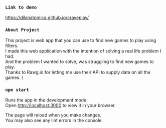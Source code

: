 ### `Link to demo`

https://dilanatomica.github.io/craveplay/

### `About Project`

This project is web app that you can use to find new games to play using filters.\
I made this web application with the intention of solving a real life problem I had. \
And the problem I wanted to solve, was struggling to find new games to play.\
Thanks to Rawg.io for letting me use their API to supply data on all the games. \

### `npm start`

Runs the app in the development mode.\
Open [http://localhost:3000](http://localhost:3000) to view it in your browser.

The page will reload when you make changes.\
You may also see any lint errors in the console.

